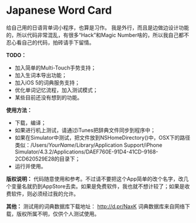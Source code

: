 Japanese Word Card
==================

给自己用的日语背单词小程序，也算是习作。
我是外行，而且是边做边设计功能的，所以代码非常混乱，有很多“Hack”和Magic Number啥的，所以我自己都不忍心看自己的代码，拍砖请手下留情。

**TODO：**
* 加入简单的Multi-Touch手势支持；
* 加入生词本导出功能；
* 加入iOS 5的词典服务支持；
* 优化单词记忆流程，加入测试模式；
* 某些目前还没有想到的功能。

**使用方法：**
* 下载，编译；
* 如果进行机上测试，请通过iTunes把辞典文件同步到程序中；
* 如果在Simulator中测试，把文件放到NSHomeDirectory()中，OSX下的路径类似：/Users/*YourName*/Library/Application Support/iPhone Simulator/4.3.2/Applications/DAEF760E-91D4-41CD-9168-2CD620529E28的目录下；
* 运行并使用。

**版权说明：**
代码随意使用和参考。不过请不要把这个App简单的改个名字，改几个变量名就扔到AppStore去卖。如果是免费软件，我也就不想计较了；如果是收费软件，则必须经过我的允许。

**其他：**
测试用的词典数据库下载地址： http://d.pr/NaxK 词典数据库来自网络下载，版权所属不明，仅供个人测试使用。


